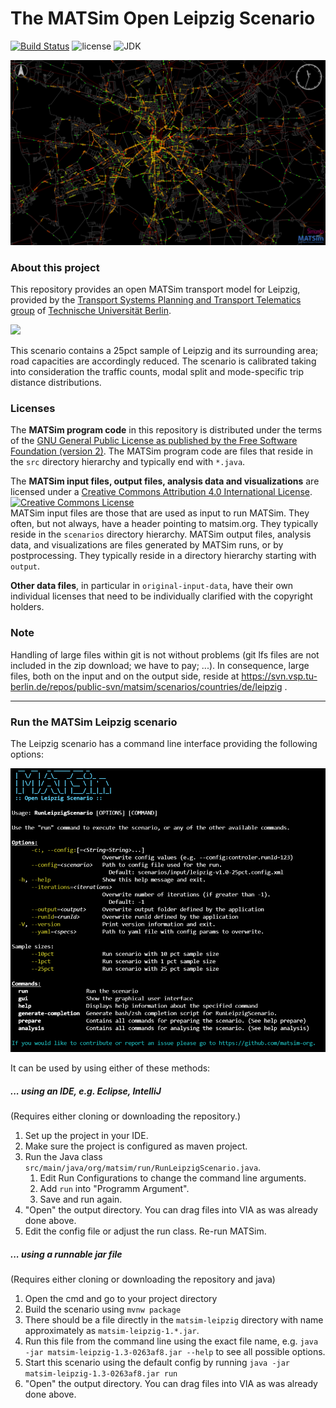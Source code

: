 # The MATSim Open Leipzig Scenario

[![Build Status](https://github.com/matsim-scenarios/matsim-leipzig/actions/workflows/build.yaml/badge.svg)](https://github.com/matsim-scenarios/matsim-leipzig/actions/workflows/build.yaml)
![license](https://img.shields.io/github/license/matsim-scenarios/matsim-leipzig.svg)
![JDK](https://img.shields.io/badge/JDK-17+-green.svg)

![Leipzig MATSim network and agents](input/visualization-leipzig.png "Leipzig MATSim network and agents")


### About this project

This repository provides an open MATSim transport model for Leipzig, provided by the [Transport Systems Planning and Transport Telematics group](https://www.vsp.tu-berlin.de) of [Technische Universität Berlin](http://www.tu-berlin.de).

<a rel="TU Berlin" href="https://www.vsp.tu-berlin.de"><img src="https://svn.vsp.tu-berlin.de/repos/public-svn/ueber_uns/logo/TU_BERLIN_Logo_Lang_RGB_SR_rot.svg" width="25%"/></a>

This scenario contains a 25pct sample of Leipzig and its surrounding area; road capacities are accordingly reduced. The scenario is calibrated taking into consideration the traffic counts, modal split and mode-specific trip distance distributions.

### Licenses

The **MATSim program code** in this repository is distributed under the terms of the [GNU General Public License as published by the Free Software Foundation (version 2)](https://www.gnu.org/licenses/old-licenses/gpl-2.0.en.html). The MATSim program code are files that reside in the `src` directory hierarchy and typically end with `*.java`.

The **MATSim input files, output files, analysis data and visualizations** are licensed under a <a rel="license" href="http://creativecommons.org/licenses/by/4.0/">Creative Commons Attribution 4.0 International License</a>.
<a rel="license" href="http://creativecommons.org/licenses/by/4.0/"><img alt="Creative Commons License" style="border-width:0" src="https://i.creativecommons.org/l/by/4.0/80x15.png" /></a><br /> MATSim input files are those that are used as input to run MATSim. They often, but not always, have a header pointing to matsim.org. They typically reside in the `scenarios` directory hierarchy. MATSim output files, analysis data, and visualizations are files generated by MATSim runs, or by postprocessing.  They typically reside in a directory hierarchy starting with `output`.

**Other data files**, in particular in `original-input-data`, have their own individual licenses that need to be individually clarified with the copyright holders.

### Note

Handling of large files within git is not without problems (git lfs files are not included in the zip download; we have to pay; ...).  In consequence, large files, both on the input and on the output side, reside at https://svn.vsp.tu-berlin.de/repos/public-svn/matsim/scenarios/countries/de/leipzig .

----
### Run the MATSim Leipzig scenario

The Leipzig scenario has a command line interface providing the following options:

![Leipzig Scenario CLI](input/cli.png "Leipzig Scenario CLI")

It can be used by using either of these methods:

##### ... using an IDE, e.g. Eclipse, IntelliJ
(Requires either cloning or downloading the repository.)

1. Set up the project in your IDE.
2. Make sure the project is configured as maven project.
3. Run the Java class `src/main/java/org/matsim/run/RunLeipzigScenario.java`.
   1. Edit Run Configurations to change the command line arguments.
   2. Add `run` into "Programm Argument".
   3. Save and run again.
4. "Open" the output directory.  You can drag files into VIA as was already done above.
5. Edit the config file or adjust the run class. Re-run MATSim.

##### ... using a runnable jar file
(Requires either cloning or downloading the repository and java)

1. Open the cmd and go to your project directory
2. Build the scenario using `mvnw package` 
3. There should be a file directly in the `matsim-leipzig` directory with name approximately as `matsim-leipzig-1.*.jar`.
4. Run this file from the command line using the exact file name, e.g. `java -jar matsim-leipzig-1.3-0263af8.jar --help` to see all possible options.
5. Start this scenario using the default config by running `java -jar matsim-leipzig-1.3-0263af8.jar run`
6. "Open" the output directory. You can drag files into VIA as was already done above.

